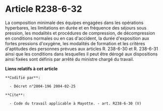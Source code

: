 # Article R238-6-32

La composition minimale des équipes engagées dans les opérations hyperbares, les limitations en durée et en fréquence des
séjours sous pression, les modalités et procédures de compression, de décompression en conditions normales ou en cas
d'accident, la durée d'exposition aux fortes pressions d'oxygène, les modalités de formation et les critères d'aptitudes des
personnes prévues aux articles R. 238-6-30 et R. 238-6-31 ainsi que les conditions dans lesquelles il peut être dérogé aux
dispositions ainsi fixées sont définis par arrêté du ministre chargé du travail.

**Liens relatifs à cet article**

	**Codifié par**:

	  - Décret n°2004-196 2004-02-25

	**Cite**:

	  - Code du travail applicable à Mayotte. - art. R238-6-30 (V)
